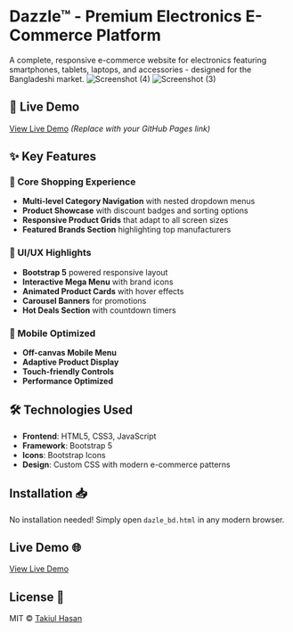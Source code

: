# Dazzle™ - Premium Electronics E-Commerce Platform

A complete, responsive e-commerce website for electronics featuring smartphones, tablets, laptops, and accessories - designed for the Bangladeshi market.
![Screenshot (4)](https://github.com/user-attachments/assets/711fee3b-1a1a-49a7-a449-75208c5d9829)
![Screenshot (3)](https://github.com/user-attachments/assets/f9ddfa0c-ae81-4ba7-9a5b-020efca35edd)

## 🚀 Live Demo
[View Live Demo](https://yourusername.github.io/dazzle-ecommerce/) *(Replace with your GitHub Pages link)*

## ✨ Key Features

### 🛒 Core Shopping Experience
- **Multi-level Category Navigation** with nested dropdown menus
- **Product Showcase** with discount badges and sorting options
- **Responsive Product Grids** that adapt to all screen sizes
- **Featured Brands Section** highlighting top manufacturers

### 🎨 UI/UX Highlights
- **Bootstrap 5** powered responsive layout
- **Interactive Mega Menu** with brand icons
- **Animated Product Cards** with hover effects
- **Carousel Banners** for promotions
- **Hot Deals Section** with countdown timers

### 📱 Mobile Optimized
- **Off-canvas Mobile Menu**
- **Adaptive Product Display**
- **Touch-friendly Controls**
- **Performance Optimized**

## 🛠️ Technologies Used

- **Frontend**: HTML5, CSS3, JavaScript
- **Framework**: Bootstrap 5
- **Icons**: Bootstrap Icons
- **Design**: Custom CSS with modern e-commerce patterns

## Installation 📥

No installation needed! Simply open `dazle_bd.html` in any modern browser.

## Live Demo 🌐

[View Live Demo](https://github.com/kmt-dev80)

## License 📄

MIT © [Takiul Hasan](https://github.com/kmt-dev80)

